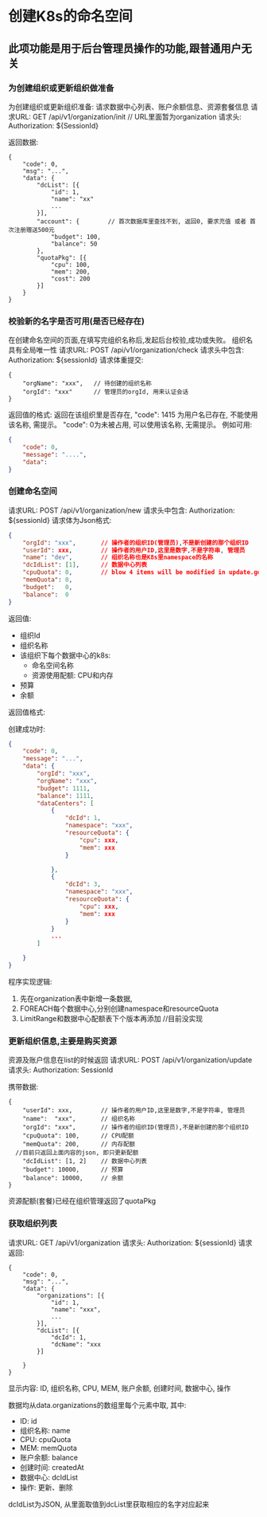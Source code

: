 创建K8s的命名空间
===============

此项功能是用于后台管理员操作的功能,跟普通用户无关
----------------------------


### 为创建组织或更新组织做准备
为创建组织或更新组织准备: 请求数据中心列表、账户余额信息、资源套餐信息
请求URL: GET /api/v1/organization/init     // URL里面暂为organization
请求头: Authorization: ${SessionId}

返回数据:
```
{
    "code": 0,
    "msg": "...",
    "data": {
        "dcList": [{
            "id": 1,
            "name": "xx"
            ...
        }],
        "account": {        // 首次数据库里查找不到, 返回0, 要求充值 或者 首次注册赠送500元
            "budget": 100,
            "balance": 50
        },
        "quotaPkg": [{
            "cpu": 100,
            "mem": 200,
            "cost": 200
        }]
    }
}
```

### 校验新的名字是否可用(是否已经存在)
在创建命名空间的页面,在填写完组织名称后,发起后台校验,成功或失败。 组织名具有全局唯一性
请求URL: POST /api/v1/organization/check
请求头中包含: Authorization: ${sessionId}
请求体重提交: 

```
{
    "orgName": "xxx",   // 待创建的组织名称
    "orgId": "xxx"      // 管理员的orgId, 用来认证会话
}
```

返回值的格式:
返回在该组织里是否存在, "code": 1415 为用户名已存在, 不能使用该名称, 需提示。 "code": 0为未被占用, 可以使用该名称, 无需提示。
例如可用:
```json
{
    "code": 0,
    "message": "....",
    "data": 
}
```


### 创建命名空间
请求URL: POST /api/v1/organization/new
请求头中包含: Authorization: ${sessionId}
请求体为Json格式:
```json
{
    "orgId": "xxx",       // 操作者的组织ID(管理员),不是新创建的那个组织ID
    "userId": xxx,        // 操作者的用户ID,这里是数字,不是字符串, 管理员
    "name": "dev",        // 组织名称也是K8s里namespace的名称
    "dcIdList": [1],      // 数据中心列表
    "cpuQuota": 0,        // blow 4 items will be modified in update.go, omitempty
    "memQuota": 0,
    "budget":   0,
    "balance":  0
}
```

返回值:
* 组织Id
* 组织名称
* 该组织下每个数据中心的k8s:
    * 命名空间名称
    * 资源使用配额: CPU和内存
* 预算
* 余额

返回值格式:

创建成功时:
```json
{
    "code": 0,
    "message": "...",
    "data": {
        "orgId": "xxx",
        "orgName": "xxx",
        "budget": 1111,
        "balance": 1111,
        "dataCenters": [
            {
                "dcId": 1,
                "namespace": "xxx",
                "resourceQuota": {
                    "cpu": xxx,
                    "mem": xxx
                }

            },
            {
                "dcId": 3,
                "namespace": "xxx",
                "resourceQuota": {
                    "cpu": xxx,
                    "mem": xxx
                }
            }
            ...
        ]

    }
}
```

程序实现逻辑:
1. 先在organization表中新增一条数据,
2. FOREACH每个数据中心,分别创建namespace和resourceQuota
3. LimitRange和数据中心配额表下个版本再添加 //目前没实现

### 更新组织信息,主要是购买资源

资源及账户信息在list的时候返回
请求URL: POST /api/v1/organization/update
请求头: Authorization: SessionId

携带数据:
```
{
    "userId": xxx,        // 操作者的用户ID,这里是数字,不是字符串, 管理员
    "name":  "xxx",       // 组织名称
    "orgId": "xxx",       // 操作者的组织ID(管理员),不是新创建的那个组织ID
    "cpuQuota": 100,      // CPU配额
    "memQuota": 200,      // 内存配额
  //目前只返回上面内容的json, 即只更新配额 
    "dcIdList": [1, 2]    // 数据中心列表
    "budget": 10000,      // 预算
    "balance": 10000,     // 余额
}
```

资源配额(套餐)已经在组织管理返回了quotaPkg
    


### 获取组织列表

请求URL: GET /api/v1/organization
请求头: Authorization: ${sessionId}
请求返回:
```
{
    "code": 0,
    "msg": "...",
    "data": {
        "organizations": [{
            "id": 1,
            "name": "xxx",
            ... 
        }],
        "dcList": [{
            "dcId": 1,
            "dcName": "xxx
        }]
        
    }
}
```

显示内容:
ID, 组织名称, CPU, MEM, 账户余额, 创建时间, 数据中心, 操作

数据均从data.organizations的数组里每个元素中取, 其中: 

* ID: id
* 组织名称: name
* CPU:  cpuQuota
* MEM:  memQuota
* 账户余额: balance
* 创建时间: createdAt
* 数据中心: dcIdList
* 操作: 更新、删除

dcIdList为JSON, 从里面取值到dcList里获取相应的名字对应起来
